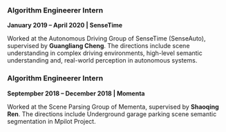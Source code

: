### **Algorithm Engineerer Intern**  
**January 2019 – April 2020 | SenseTime**  

Worked at the Autonomous Driving Group of SenseTime (SenseAuto), supervised by **Guangliang Cheng**. The directions include scene understanding in complex driving environments, high-level semantic understanding and, real-world perception in autonomous systems.

### **Algorithm Engineerer Intern**  
**Septempber 2018 – December 2018 | Momenta**  

Worked at the Scene Parsing Group of Mementa, supervised by **Shaoqing Ren**. The directions include Underground garage parking scene semantic segmentation in Mpilot Project. 
